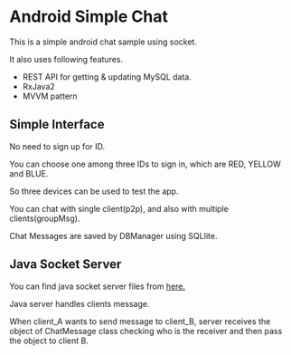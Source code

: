 # Android Simple Chat 
This is a simple android chat sample using socket.

It also uses following features.
 - REST API for getting & updating MySQL data.
 - RxJava2
 - MVVM pattern

Simple Interface
-------------------
No need to sign up for ID. 

You can choose one among three IDs to sign in, which are RED, YELLOW and BLUE.  

So three devices can be used to test the app.

You can chat with single client(p2p), and also with multiple clients(groupMsg). 

Chat Messages are saved by DBManager using SQLIite. 


Java Socket Server
-----------
You can find java socket server files from <a href= "https://github.com/Techkwon/simple-chat-java-server">here.</a>

Java server handles clients message.

When client_A wants to send message to client_B, 
server receives the object of ChatMessage class checking who is the receiver and then pass the object to client B. 
